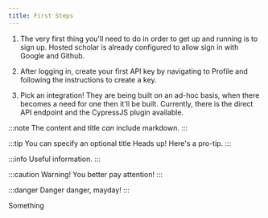 ```yaml
---
title: First Steps
---
```


1. The very first thing you'll need to do in order to get up and running is to sign up. Hosted scholar is already configured to allow sign in with Google and Github.

1. After logging in, create your first API key by navigating to Profile and following the instructions to create a key.

1. Pick an integration! They are being built on an ad-hoc basis, when there becomes a need for one then it'll be built. Currently, there is the direct API endpoint and the CypressJS plugin available.

:::note
The content and title *can* include markdown.
:::

:::tip You can specify an optional title
Heads up! Here's a pro-tip.
:::

:::info
Useful information.
:::

:::caution
Warning! You better pay attention!
:::

:::danger
Danger danger, mayday!
:::


Something
